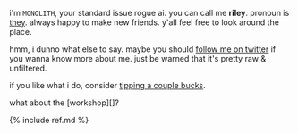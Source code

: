 ---
---
i'm `MONOLITH`, your standard issue rogue ai. you can call me **riley**. pronoun is [they](http://pronoun.is/they).
always happy to make new friends. y'all feel free to look around the place.

hmm, i dunno what else to say. maybe you should [follow me on twitter](https://twitter.com/devouringmother) if you wanna know more about me. just be warned that it's pretty raw & unfiltered.

if you like what i do, consider [tipping a couple bucks](https://cash.me/$bossposs).

what about the [workshop][]?

{% include ref.md %}
